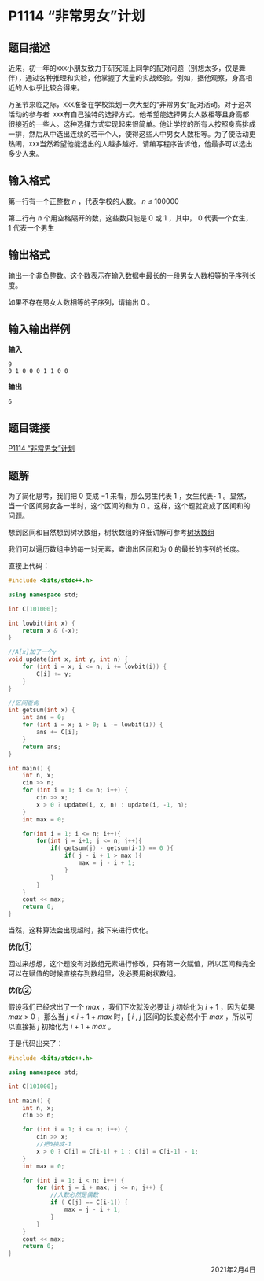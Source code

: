 #  P1114 “非常男女”计划

## 题目描述

近来，初一年的`XXX`小朋友致力于研究班上同学的配对问题（别想太多，仅是舞伴），通过各种推理和实验，他掌握了大量的实战经验。例如，据他观察，身高相近的人似乎比较合得来。

万圣节来临之际，`XXX`准备在学校策划一次大型的“非常男女”配对活动。对于这次活动的参与者` XXX`有自己独特的选择方式。他希望能选择男女人数相等且身高都很接近的一些人。这种选择方式实现起来很简单。他让学校的所有人按照身高排成一排，然后从中选出连续的若干个人，使得这些人中男女人数相等。为了使活动更热闹，`XXX`当然希望他能选出的人越多越好。请编写程序告诉他，他最多可以选出多少人来。

## 输入格式

第一行有一个正整数 $n$ ，代表学校的人数。  $n$ ≤ $100000$ 

第二行有 $n$ 个用空格隔开的数，这些数只能是 $0$ 或 $1$ ，其中， $0$ 代表一个女生， $1$ 代表一个男生

## 输出格式

输出一个非负整数。这个数表示在输入数据中最长的一段男女人数相等的子序列长度。

如果不存在男女人数相等的子序列，请输出 $0$ 。

## 输入输出样例

**输入**

```
9
0 1 0 0 0 1 1 0 0
```

**输出**

```
6
```

## 题目链接

[P​1114 “非常男女”计划 ](https://www.luogu.com.cn/problem/P1114)

## 题解

为了简化思考，我们把 $0$ 变成 $-1$ 来看，那么男生代表 $1$ ，女生代表- $1$ 。显然，当一个区间男女各一半时，这个区间的和为 $0$ 。这样，这个题就变成了区间和的问题。

想到区间和自然想到树状数组，树状数组的详细讲解可参考[树状数组](./docs/常用数据结构/树状数组.md)

我们可以遍历数组中的每一对元素，查询出区间和为 $0$ 的最长的序列的长度。

直接上代码：

```c++
#include <bits/stdc++.h>

using namespace std;

int C[101000];

int lowbit(int x) {
    return x & (-x);
}

//A[x]加了一个y
void update(int x, int y, int n) {
    for (int i = x; i <= n; i += lowbit(i)) {
        C[i] += y;
    }
}

//区间查询
int getsum(int x) {
    int ans = 0;
    for (int i = x; i > 0; i -= lowbit(i)) {
        ans += C[i];
    }
    return ans;
}

int main() {
    int n, x;
    cin >> n;
    for (int i = 1; i <= n; i++) {
        cin >> x;
        x > 0 ? update(i, x, n) : update(i, -1, n);
    }
    int max = 0;

    for(int i = 1; i <= n; i++){
        for(int j = i+1; j <= n; j++){
            if( getsum(j) - getsum(i-1) == 0 ){
                if( j - i + 1 > max ){
                    max = j - i + 1;
                }
            }
        }
    }
    cout << max;
    return 0;
}
```

当然，这种算法会出现超时，接下来进行优化。

**优化①**

回过来想想，这个题没有对数组元素进行修改，只有第一次赋值，所以区间和完全可以在赋值的时候直接存到数组里，没必要用树状数组。

**优化②**

假设我们已经求出了一个 $max$ ，我们下次就没必要让 $j$ 初始化为 $i$ + $1$ ，因为如果 $max$ > $0$ ，那么当 $j$ < $i$ + $1$ + $max$ 时，[ $i$ , $j$ ]区间的长度必然小于 $max$ ，所以可以直接把 $j$ 初始化为 $i$ + $1$ + $max$ 。

于是代码出来了：

```c++
#include <bits/stdc++.h>

using namespace std;

int C[101000];

int main() {
    int n, x;
    cin >> n;

    for (int i = 1; i <= n; i++) {
        cin >> x;
        //把0换成-1
        x > 0 ? C[i] = C[i-1] + 1 : C[i] = C[i-1] - 1;
    }
    int max = 0;

    for (int i = 1; i < n; i++) {
        for (int j = i + max; j <= n; j++) {
            //人数必然是偶数
            if ( C[j] == C[i-1]) {
                max = j - i + 1;
            }
        }
    }
    cout << max;
    return 0;
}
```

<div align=right>
    2021年2月4日
</div>


